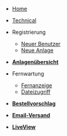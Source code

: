 * [Home](de/)

* [Technical](de/technical)  

* Registrierung
    * [Neuer Benutzer](en/newUser)
    * [Neue Anlage](en/newSystem)

* [**Anlagenübersicht**](en/overview)  

* Fernwartung
    * [Fernanzeige](en/vnc)
    * [Dateizugriff](en/tp)

* [**Bestellvorschlag**](en/order)  

* [**Email-Versand**](en/email)

* [**LiveView**](en/liveview)


